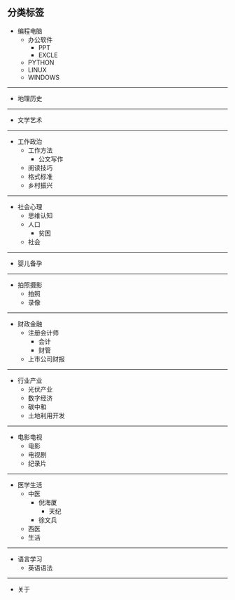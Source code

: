## 分类标签
- 编程电脑
    - 办公软件
      - PPT
      - EXCLE
    - PYTHON
    - LINUX
    - WINDOWS

----

- 地理历史

----

- 文学艺术

----

- 工作政治
  - 工作方法
    - 公文写作
  - 阅读技巧
  - 格式标准
  - 乡村振兴

----

- 社会心理
  - 思维认知
  - 人口
    - 贫困
  - 社会

----

- 婴儿备孕

----
- 拍照摄影
  - 拍照
  - 录像

----

- 财政金融
  - 注册会计师
    - 会计 
    - 财管
  - 上市公司财报

----

- 行业产业
  - 光伏产业
  - 数字经济
  - 碳中和
  - 土地利用开发

----

- 电影电视
  - 电影
  - 电视剧
  - 纪录片

----

- 医学生活
  - 中医
    - 倪海厦
      - 天纪
    - 徐文兵
  - 西医
  - 生活

----

- 语言学习
  - 英语语法

-----

- 关于

